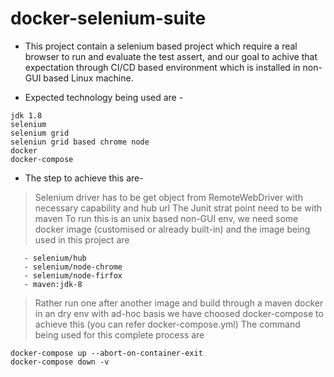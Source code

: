 # docker-selenium-suite #

* This project contain a selenium based project which require a real browser to run and evaluate the test assert, and our goal to achive that expectation through CI/CD based environment which is installed in non-GUI based Linux machine.

* Expected technology being used are -
````
jdk 1.8
selenium
selenium grid
seleniun grid based chrome node
docker
docker-compose
````
* The step to achieve this are- 
> Selenium driver has to be get object from RemoteWebDriver with necessary capability and hub url
> The Junit strat point need to be with maven
> To run this is an unix based non-GUI env, we need some docker image (customised or already built-in) and the image being used in this project are  
````
   - selenium/hub
   - selenium/node-chrome
   - selenium/node-firfox
   - maven:jdk-8
````
> Rather run one after another image and build through a maven docker in an dry env with ad-hoc basis we have choosed docker-compose to achieve this (you can refer docker-compose.yml)
> The command being used for this complete process are 

````
docker-compose up --abort-on-container-exit
docker-compose down -v
````

